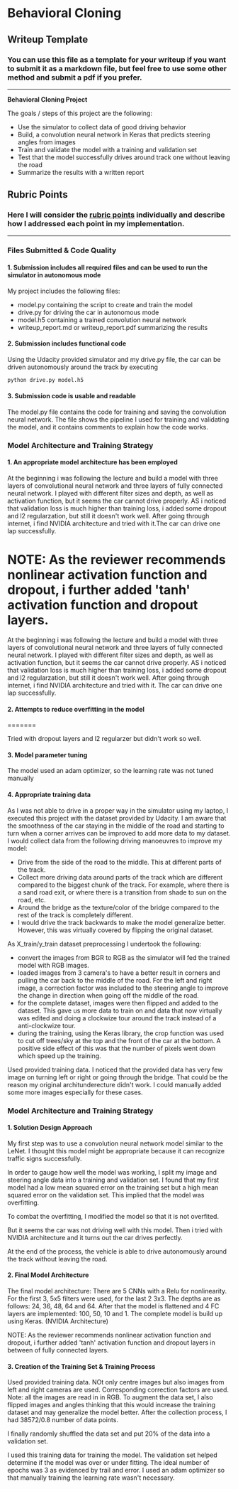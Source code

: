 # **Behavioral Cloning** 

## Writeup Template

### You can use this file as a template for your writeup if you want to submit it as a markdown file, but feel free to use some other method and submit a pdf if you prefer.

---

**Behavioral Cloning Project**

The goals / steps of this project are the following:
* Use the simulator to collect data of good driving behavior
* Build, a convolution neural network in Keras that predicts steering angles from images
* Train and validate the model with a training and validation set
* Test that the model successfully drives around track one without leaving the road
* Summarize the results with a written report




## Rubric Points
### Here I will consider the [rubric points](https://review.udacity.com/#!/rubrics/432/view) individually and describe how I addressed each point in my implementation.  

---
### Files Submitted & Code Quality

#### 1. Submission includes all required files and can be used to run the simulator in autonomous mode

My project includes the following files:
* model.py containing the script to create and train the model
* drive.py for driving the car in autonomous mode
* model.h5 containing a trained convolution neural network 
* writeup_report.md or writeup_report.pdf summarizing the results

#### 2. Submission includes functional code
Using the Udacity provided simulator and my drive.py file, the car can be driven autonomously around the track by executing 
```sh
python drive.py model.h5
```

#### 3. Submission code is usable and readable

The model.py file contains the code for training and saving the convolution neural network. The file shows the pipeline I used for training and validating the model, and it contains comments to explain how the code works.

### Model Architecture and Training Strategy

#### 1. An appropriate model architecture has been employed


At the beginning i was following the lecture and build a model with three layers of convolutional neural network and three layers of fully connected neural network. I played with different filter sizes and depth, as well as activation function, but it seems the car cannot drive properly. AS i noticed that validation loss is much higher than training loss, i added some dropout and l2 regularzation, but still it doesn't work well. After going through internet, i find NVIDIA architecture and tried with it.The car can drive one lap successfully.

NOTE: As the reviewer recommends nonlinear activation function and dropout, i further added 'tanh' activation function and dropout layers.
=======
At the beginning i was following the lecture and build a model with three layers of convolutional neural network and three layers of fully connected neural network. I played with different filter sizes and depth, as well as activation function, but it seems the car cannot drive properly. AS i noticed that validation loss is much higher than training loss, i added some dropout and l2 regularzation, but still it doesn't work well. After going through internet, i find NVIDIA architecture and tried with it. The car can drive one lap successfully.


#### 2. Attempts to reduce overfitting in the model

=======

Tried with dropout layers and l2 regularzer but didn't work so well. 

#### 3. Model parameter tuning

The model used an adam optimizer, so the learning rate was not tuned manually

#### 4. Appropriate training data


As I was not able to drive in a proper way in the simulator using my laptop, I executed this project with the dataset provided by Udacity. I am aware that the smoothness of the car staying in the middle of the road and starting to turn when a corner arrives can be improved to add more data to my dataset. I would collect data from the following driving manoeuvres to improve my model:
- Drive from the side of the road to the middle. This at different parts of the track.
- Collect more driving data around parts of the track which are different compared to the biggest chunk of the track. For example, where there is a sand road exit, or where there is a transition from shade to sun on the road, etc.
- Around the bridge as the texture/color of the bridge compared to the rest of the track is completely different.
- I would drive the track backwards to make the model generalize better. However, this was virtually covered by flipping the original dataset.

As X_train/y_train dataset preprocessing I undertook the following:
- convert the images from BGR to RGB as the simulator will fed the trained model with RGB images. 
- loaded images from 3 camera's to have a better result in corners and pulling the car back to the middle of the road. For the left and right image, a correction factor was included to the steering angle to improve the change in direction when going off the middle of the road.
- for the complete dataset, images were then flipped and added to the dataset. This gave us more data to train on and data that now virtually was edited and doing a clockwize tour around the track instead of a anti-clockwize tour.
- during the training, using the Keras library, the crop function was used to cut off trees/sky at the top and the front of the car at the bottom. A positive side effect of this was that the number of pixels went down which speed up the training.

Used provided training data. I noticed that the provided data has very few image on turning left or right or going through the bridge. That could be the reason my original architunderecture didn't work. I could manually added some more images especially for these cases.


### Model Architecture and Training Strategy

#### 1. Solution Design Approach



My first step was to use a convolution neural network model similar to the LeNet. I thought this model might be appropriate because it can recognize traffic signs successfully.

In order to gauge how well the model was working, I split my image and steering angle data into a training and validation set. I found that my first model had a low mean squared error on the training set but a high mean squared error on the validation set. This implied that the model was overfitting. 

To combat the overfitting, I modified the model so that it is not overfited.

But it seems the car was not driving well with this model. Then i tried with NVIDIA architecture and it turns out the car drives perfectly.

At the end of the process, the vehicle is able to drive autonomously around the track without leaving the road.

#### 2. Final Model Architecture


The final model architecture:
There are 5 CNNs with a Relu for nonlinearity. For the first 3, 5x5 filters were used, for the last 2 3x3. The depths are as follows: 24, 36, 48, 64 and 64. After that the model is flattened and 4 FC layers are implemented: 100, 50, 10 and 1. The complete model is build up using Keras. 
(NVIDIA Architecture)

NOTE: As the reviewer recommends nonlinear activation function and dropout, i further added 'tanh' activation function and dropout layers in between of fully connected layers.





#### 3. Creation of the Training Set & Training Process

Used provided training data.
NOt only centre images but also images from left and right cameras are used. Corresponding correction factors are used.
Note: all the images are read in in RGB.
To augment the data set, I also flipped images and angles thinking that this would increase the training dataset and may generalize the model better. 
After the collection process, I had 38572/0.8 number of data points. 


I finally randomly shuffled the data set and put 20% of the data into a validation set. 

I used this training data for training the model. The validation set helped determine if the model was over or under fitting. The ideal number of epochs was 3 as evidenced by trail and error. I used an adam optimizer so that manually training the learning rate wasn't necessary.
